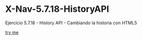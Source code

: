 # X-Nav-5.7.18-HistoryAPI
Ejercicio 5.7.18 - History API - Cambiando la historia con HTML5

[try me](https://storresb.github.io/X-Nav-5.7.18-HistoryAPI/)
